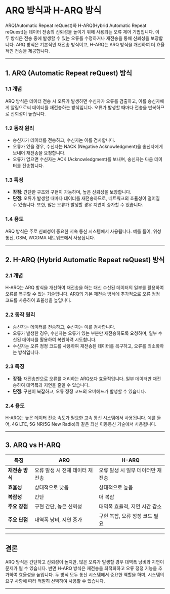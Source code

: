 # ARQ 방식과 H-ARQ 방식

ARQ(Automatic Repeat reQuest)와 H-ARQ(Hybrid Automatic Repeat reQuest)는 데이터 전송의 신뢰성을 높이기 위해 사용되는 오류 제어 기법입니다. 이 두 방식은 전송 중에 발생할 수 있는 오류를 수정하거나 재전송을 통해 신뢰성을 보장합니다. ARQ 방식은 기본적인 재전송 방식이고, H-ARQ는 ARQ 방식을 개선하여 더 효율적인 전송을 제공합니다.

---

## 1. ARQ (Automatic Repeat reQuest) 방식

### 1.1 **개념**
ARQ 방식은 데이터 전송 시 오류가 발생하면 수신자가 오류를 검출하고, 이를 송신자에게 알림으로써 데이터를 재전송하는 방식입니다. 오류가 발생할 때마다 전송을 반복하므로 신뢰성이 높습니다.

### 1.2 **동작 원리**
- 송신자가 데이터를 전송하고, 수신자는 이를 검사합니다.
- 오류가 있을 경우, 수신자는 NACK (Negative Acknowledgment)을 송신자에게 보내어 재전송을 요청합니다.
- 오류가 없으면 수신자는 ACK (Acknowledgment)를 보내며, 송신자는 다음 데이터를 전송합니다.

### 1.3 **특징**
- **장점**: 간단한 구조와 구현이 가능하며, 높은 신뢰성을 보장합니다.
- **단점**: 오류가 발생할 때마다 데이터를 재전송하므로, 네트워크의 효율성이 떨어질 수 있습니다. 또한, 많은 오류가 발생할 경우 지연이 증가할 수 있습니다.

### 1.4 **용도**
ARQ 방식은 주로 신뢰성이 중요한 저속 통신 시스템에서 사용됩니다. 예를 들어, 위성 통신, GSM, WCDMA 네트워크에서 사용됩니다.

---

## 2. H-ARQ (Hybrid Automatic Repeat reQuest) 방식

### 2.1 **개념**
H-ARQ는 ARQ 방식을 개선하여 재전송을 하는 대신 수신된 데이터의 일부를 활용하여 오류를 복구할 수 있는 기술입니다. ARQ의 기본 재전송 방식에 추가적으로 오류 정정 코드를 사용하여 효율성을 높입니다.

### 2.2 **동작 원리**
- 송신자는 데이터를 전송하고, 수신자는 이를 검사합니다.
- 오류가 발생한 경우, 수신자는 오류가 있는 부분만 재전송하도록 요청하며, 일부 수신된 데이터를 활용하여 복원하려 시도합니다.
- 수신자는 오류 정정 코드를 사용하여 재전송된 데이터를 복구하고, 오류를 최소화하는 방식입니다.

### 2.3 **특징**
- **장점**: 재전송만으로 오류를 처리하는 ARQ보다 효율적입니다. 일부 데이터만 재전송하여 대역폭과 지연을 줄일 수 있습니다.
- **단점**: 구현이 복잡하고, 오류 정정 코드의 오버헤드가 발생할 수 있습니다.

### 2.4 **용도**
H-ARQ는 높은 데이터 전송 속도가 필요한 고속 통신 시스템에서 사용됩니다. 예를 들어, 4G LTE, 5G NR(5G New Radio)와 같은 최신 이동통신 기술에서 사용됩니다.

---

## 3. ARQ vs H-ARQ

| 특징             | ARQ                             | H-ARQ                          |
|------------------|---------------------------------|--------------------------------|
| **재전송 방식**  | 오류 발생 시 전체 데이터 재전송 | 오류 발생 시 일부 데이터만 재전송 |
| **효율성**       | 상대적으로 낮음                | 상대적으로 높음               |
| **복잡성**       | 간단                           | 더 복잡                        |
| **주요 장점**    | 구현 간단, 높은 신뢰성         | 대역폭 효율적, 지연 시간 감소  |
| **주요 단점**    | 대역폭 낭비, 지연 증가         | 구현 복잡, 오류 정정 코드 필요|

---

## 결론

ARQ 방식은 간단하고 신뢰성이 높지만, 많은 오류가 발생할 경우 대역폭 낭비와 지연이 문제가 될 수 있습니다. 반면 H-ARQ 방식은 재전송을 최적화하고 오류 정정 기능을 추가하여 효율성을 높입니다. 두 방식 모두 통신 시스템에서 중요한 역할을 하며, 시스템의 요구 사항에 따라 적절히 선택하여 사용할 수 있습니다.

---
